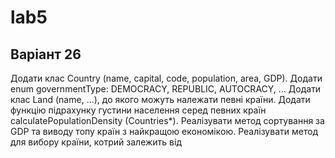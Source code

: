 # lab5
## Варіант 26
Додати клас Country (name, capital, code,  population, area, GDP). Додати enum governmentType: DEMOCRACY, REPUBLIC, AUTOCRACY, … Додати клас Land (name, ...), до якого можуть належати певні країни. Додати функцію підрахунку  густини населення серед певних країн сalculatePopulationDensity (Countries*). Реалізувати метод сортування  за GDP та виводу топу країн з найкращою економікою. Реалізувати метод для вибору країни, котрий залежить від 